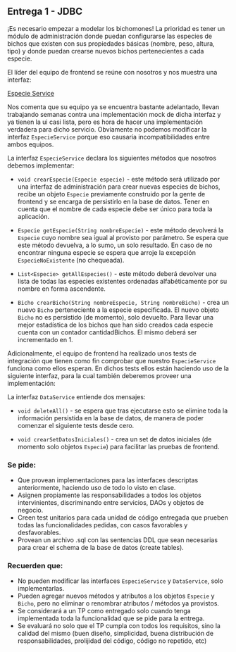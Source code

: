 ## Entrega 1 - JDBC

¡Es necesario empezar a modelar los bichomones! La prioridad es tener un módulo de administración donde puedan configurarse las especies de bichos que existen con sus propiedades básicas (nombre, peso, altura, tipo) y donde puedan crearse nuevos bichos pertenecientes a cada especie.

El líder del equipo de frontend se reúne con nosotros y nos muestra una interfaz:

[Especie Service](EspecieService.png)

Nos comenta que su equipo ya se encuentra bastante adelantado, llevan trabajando semanas contra una implementación mock de dicha interfaz y ya tienen la ui casi lista, pero es hora de hacer una implementación verdadera para dicho servicio. Obviamente no podemos modificar la interfaz `EspecieService` porque eso causaría incompatibilidades entre ambos equipos.

La interfaz `EspecieService` declara los siguientes métodos que nosotros debemos implementar:

- `void crearEspecie(Especie especie)` - este método será utilizado por una interfaz de administración para crear nuevas especies de bichos, recibe un objeto `Especie` previamente construido por la gente de frontend y se encarga de persistirlo en la base de datos.  Tener en cuenta que el nombre de cada especie debe ser único para toda la aplicación.

- `Especie getEspecie(String nombreEspecie)` - este método devolverá la `Especie` cuyo nombre sea igual al provisto por parámetro.  Se espera que este método devuelva, a lo sumo, un solo resultado.  En caso de no encontrar ninguna especie se espera que arroje la excepción `EspecieNoExistente` (no chequeada).

- `List<Especie> getAllEspecies()` - este método deberá devolver una lista de todas las especies existentes ordenadas alfabéticamente por su nombre en forma ascendente.

- `Bicho crearBicho(String nombreEspecie, String nombreBicho)` - crea un nuevo `Bicho` perteneciente a la especie especificada. El nuevo objeto `Bicho` no es persistido (de momento), solo devuelto. Para llevar una mejor estadística de los bichos que han sido creados cada especie cuenta con un contador cantidadBichos. El mismo deberá ser incrementado en 1.

Adicionalmente, el equipo de frontend ha realizado unos tests de integración que tienen como fin comprobar que nuestro `EspecieService` funciona como ellos esperan.  En dichos tests ellos están haciendo uso de la siguiente interfaz, para la cual también deberemos proveer una implementación:

La interfaz `DataService` entiende dos mensajes:

- `void deleteAll()` - se espera que tras ejecutarse esto se elimine toda la información persistida en la base de datos, de manera de poder comenzar el siguiente tests desde cero.

- `void crearSetDatosIniciales()` - crea un set de datos iniciales (de momento solo objetos `Especie`) para facilitar las pruebas de frontend.

### Se pide:
- Que provean implementaciones para las interfaces descriptas anteriormente, haciendo uso de todo lo visto en clase.
- Asignen propiamente las responsabilidades a todos los objetos intervinientes, discriminando entre servicios, DAOs y objetos de negocio.
- Creen test unitarios para cada unidad de código entregada que prueben todas las funcionalidades pedidas, con casos favorables y desfavorables.
- Provean un archivo .sql con las sentencias DDL que sean necesarias para crear el schema de la base de datos (create tables).

### Recuerden que:
- No pueden modificar las interfaces `EspecieService` y `DataService`, solo implementarlas.
- Pueden agregar nuevos métodos y atributos a los objetos `Especie` y `Bicho`, pero no eliminar o renombrar atributos / métodos ya provistos.
- Se considerará a un TP como entregado solo cuando tenga implementada toda la funcionalidad que se pide para la entrega.
- Se evaluará no solo que el TP cumpla con todos los requisitos, sino la calidad del mismo (buen diseño, simplicidad, buena distribución de responsabilidades, prolijidad del código, código no repetido, etc)
